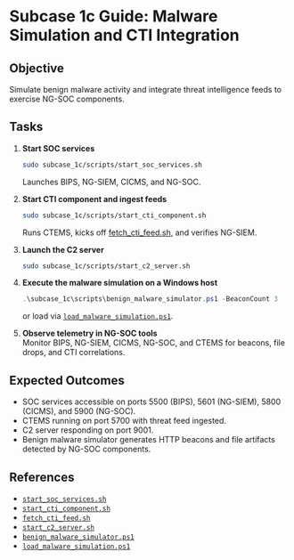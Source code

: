 # Subcase 1c Guide: Malware Simulation and CTI Integration

## Objective
Simulate benign malware activity and integrate threat intelligence feeds to exercise NG-SOC components.

## Tasks

1. **Start SOC services**  
   ```bash
   sudo subcase_1c/scripts/start_soc_services.sh
   ```  
   Launches BIPS, NG-SIEM, CICMS, and NG-SOC.

2. **Start CTI component and ingest feeds**  
   ```bash
   sudo subcase_1c/scripts/start_cti_component.sh
   ```  
   Runs CTEMS, kicks off [fetch_cti_feed.sh](../subcase_1c/scripts/fetch_cti_feed.sh), and verifies NG-SIEM.

3. **Launch the C2 server**  
   ```bash
   sudo subcase_1c/scripts/start_c2_server.sh
   ```

4. **Execute the malware simulation on a Windows host**  
   ```powershell
   .\subcase_1c\scripts\benign_malware_simulator.ps1 -BeaconCount 3
   ```
   or load via [`load_malware_simulation.ps1`](../subcase_1c/scripts/load_malware_simulation.ps1).

5. **Observe telemetry in NG-SOC tools**  
   Monitor BIPS, NG-SIEM, CICMS, NG-SOC, and CTEMS for beacons, file drops, and CTI correlations.

## Expected Outcomes

- SOC services accessible on ports 5500 (BIPS), 5601 (NG-SIEM), 5800 (CICMS), and 5900 (NG-SOC).
- CTEMS running on port 5700 with threat feed ingested.
- C2 server responding on port 9001.
- Benign malware simulator generates HTTP beacons and file artifacts detected by NG-SOC components.

## References

- [`start_soc_services.sh`](../subcase_1c/scripts/start_soc_services.sh)
- [`start_cti_component.sh`](../subcase_1c/scripts/start_cti_component.sh)
- [`fetch_cti_feed.sh`](../subcase_1c/scripts/fetch_cti_feed.sh)
- [`start_c2_server.sh`](../subcase_1c/scripts/start_c2_server.sh)
- [`benign_malware_simulator.ps1`](../subcase_1c/scripts/benign_malware_simulator.ps1)
- [`load_malware_simulation.ps1`](../subcase_1c/scripts/load_malware_simulation.ps1)

